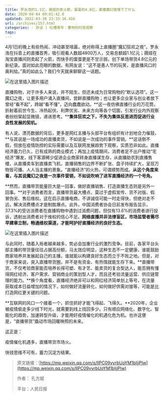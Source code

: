 ```yaml
---
title: 罗永浩的1.1亿，薇娅的卖火箭，蛋蛋的4.8亿，直播魔幻夜埋下了什么
date: 2020-04-04 09:01:42.0
updated: 2022-03-30 23:33:16.416
url: /archives/157.html
categories: - 杂谈 | 吐槽青年：曹林的时政观察
tags: 
---
```




4月1日的晚上有些热闹、冲动甚至喧嚣，绝对称得上直播圈“魔幻狂欢之夜”。罗永浩在抖音上的直播首秀，吸引观看人数超4800万人，交易总额超1.1亿元；薇娅在淘宝直播间则卖起了火箭，而快手的蛋蛋更是不甘示弱，创下单场带货4.8亿元的新纪录。面对如此亮眼的数据，有网友说：“这不是愚人节的玩笑，是直播风口的奥利给。”真的如此么？我们今天就来聊聊这一话题。

![在这里插入图片描述](https://images.gitbook.cn/b9253280-7652-11ea-8e11-89f2c26dd0be "在这里插入图片描述")

直播购物，对于许多人来说，并不陌生，但还未成为日常购物的“默认选项”。这一魔幻之夜，让更多用户涌入直播间，尝鲜直播购物；也让更多企业家与创业者放下曾经“看不起”，跨越“看不懂”，迈向蠢蠢欲动。**这一夜仿佛直播行业的万花筒，折射着前世今生、冷热起伏、利弊优劣、未来方向等各个切面，引发行业内外观察者纷纷架起显微镜，递进思考。****集体狂欢之下，不失为集体反思进而促进行业良性发展的契机。**

有人说，漂亮数据的背后，更多是网红主播与头部平台有组织有计划地合力催鼓，**与其说是一场成功的直播卖货，不如说是一次成功的事件营销。**这话倒不假，但放在疫情防控的实际需要以及互联网发展趋势下观察，实质恐非如此。直播经济蓄力已久，已有成熟的商业模式；再加上疫情期间，消费者足不出户推动“宅经济”爆发，线下客源稀少促进企业商家转身直播谋生存，从直播助农到直播售楼，从直播卖车到直播卖飞机，直播销售的边界不断扩张、盘子持续扩大，呈现万物皆可播、人人当主播的景象。“直播经济”的火热，可谓顺势而成。**从这个角度来看，与其说魔幻之夜是一次事件营销，不如说吹响了进军直播经济的一个号角。**

**然而，直播带货能量巨大是一回事，做好直播销售、打造直播生态则是另外一回事。**对于消费者而言，直播带货最大槽点，莫过于虚假宣传、货不对版、假冒伪劣、售后维权。这在启示直播电商，不讲诚信可能一时走得快，但绝对走不远，解决消费槽点才是制胜爆点。此外，中国消费者协会日前发布报告显示，37.3%的受访消费者在直播购物中遇到过消费问题，但仅有13.6%的消费者进行投诉，透射出消费者对于维权的信心不足。**网络直播并非法律盲区，市场监管者需尽早建章立制，畅通维权渠道，才能呵护好直播经济的良好生态。**

![在这里插入图片描述](https://images.gitbook.cn/b4d03040-7652-11ea-a98c-83821ebf98cb "在这里插入图片描述")

与此同时，随着入局者越来越多，势必会加重行业的激烈竞争。目前，各家平台头部主播的带货量往往占据高份额，马太效应明显，这种生态不一定健康，谁能鼓励商家培养并发展起自己的主播，谁就能以构建良好生态而立于不败之地。但是，对于商家来说，突入直播带货圈，并不是有资金、有热情就能生存下来。**直播带货，不仅考验商家能否培养长得可塑、有才艺、能卖货的复合型达人，能否拥有懂得网红经济、客户需求、营销商业的策划型人才，而且还考验流量运营、供应链管理的能力。**换个角度看，直播经济绝非可以和网红经济简单划上等号，在流量获取成本日益增加的情况下，如何做好流量转化，如何做好供需对接等，可能是比打造网红更关键的问题。

**互联网的风口一个接着一个，抓住抓好才能飞得起、飞得久。**2020年，企业被疫情偷走多少线下时光，就需要到线上找回多少。只有顺应网络化、数字化、智能化的趋势，加速转型升级，才能用好疫情催化的机遇化危为机。也许这便是，“直播带货”撬动市场回暖映照的未来。

这正是：

疫情催化机遇多，直播带货市场火。

快钱思维不可有，蓄力沉淀方结果。

> 原文链接：[https://mp.weixin.qq.com/s/llPC09vyrbUoYM1bIjjPlw](https://mp.weixin.qq.com/s/llPC09vyrbUoYM1bIjjPlw)
> 
> 作者： 孔方斌
> 
> 平台：人民日报